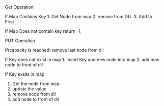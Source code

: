 Get Operation

If Map Contains Key
    1. Get Node from map
    2. remove from DLL
    3. Add to First

If Map Does not contain key 
    return -1;

PUT Operation

If(capacity is reached)
    remove last node from dll

If Key does not exist in map
    1. Insert Key and new node into map
    2. add new node to front of dll

If Key exsits in map
   1. Get the node from map
   2. update the value
   3. remove node from dll
   4. add node to front of dll

